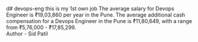 d# devops-eng
this is my 1st own job
The average salary for Devops Engineer is ₹19,03,860 per year in the Pune. The average additional cash compensation for a Devops Engineer in the Pune is ₹11,80,649, with a range from ₹5,76,000 - ₹17,85,299.
<br>
Author - Sid Patil
